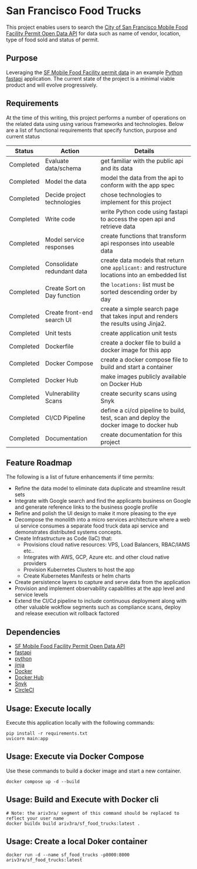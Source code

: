 # San Francisco Food Trucks

This project enables users to search the [City of San Francisco Mobile Food Facility Permit Open Data API][1] for data such as name of vendor, location, type of food sold and status of permit. 

## Purpose

Leveraging the [SF Mobile Food Facility permit data][1] in an example [Python fastapi][2] application. The current state of the project is a minimal viable product and will evolve progressively.

## Requirements

At the time of this writing, this project performs a number of operations on the related data using using various frameworks and technologies. Below are a list of functional requirements that specify function, purpose and current status

| Status | Action | Details |
| ------ | -------- | ------- |
| Completed | Evaluate data/schema | get familiar with the public api and its data|
| Completed | Model the data | model the data from the api to conform with the app spec|
| Completed | Decide project technologies | chose technologies to implement for this project|
| Completed | Write code | write Python code using fastapi to access the open api and retrieve data|
| Completed | Model service responses | create functions that transform api responses into useable data|
| Completed | Consolidate redundant data | create data models that return one `applicant:` and restructure locations into an embedded list|
| Completed | Create Sort on Day function | the `locations:` list must be sorted descending order by day |
| Completed | Create front-end search UI | create a simple search page that takes input and renders the results using Jinja2.|
| Completed | Unit tests | create application unit tests |
| Completed | Dockerfile | create a docker file to build a docker image for this app |
| Completed | Docker Compose | create a docker compose file to build and start a container |
| Completed | Docker Hub | make images publicly available on Docker Hub
| Completed | Vulnerability Scans | create security scans using Snyk
| Completed | CI/CD Pipeline | define a ci/cd pipeline to build, test, scan and deploy the docker image to docker hub |
| Completed | Documentation | create documentation for this project

## Feature Roadmap

The following is a list of future enhancements if time permits:

- Refine the data model to eliminate data duplicate and streamline result sets
- Integrate with Google search and find the applicants business on Google and generate reference links to the business google profile
- Refine and polish the UI design to make it more pleasing to the eye
- Decompose the monolith into a micro services architecture where a web ui service consumes a separate food truck data api service and demonstrates distributed systems concepts.
- Create Infrastructure as Code (IaC) that:
  - Provisions cloud native resources: VPS, Load Balancers, RBAC/IAMS etc..
  - Integrates with AWS, GCP, Azure etc. and other cloud native providers
  - Provision Kubernetes Clusters to host the app
  - Create Kubernetes Manifests or helm charts
- Create persistence layers to capture and serve data from the application
- Provision and implement observability capabilities at the app level and service levels
- Extend the CI/Cd pipeline to include continuous deployment along with other valuable wokflow segments such as compliance scans, deploy and release execution wit rollback factored

## Dependencies

- [SF Mobile Food Facility Permit Open Data API][1]
- [fastapi][2]
- [python][3]
- [jinja][4]
- [Docker][5]
- [Docker Hub][6]
- [Snyk][7]
- [CircleCI][8]

## Usage: Execute locally

Execute this application locally with the following commands:

```shell
pip install -r requirements.txt
uvicorn main:app
```

## Usage: Execute via Docker Compose

Use these commands to build a docker image and start a new container.

```shell
docker compose up -d --build
```

## Usage: Build and Execute with Docker cli

```shell
# Note: the ariv3ra/ segment of this command should be replaced to reflect your user name
docker buildx build ariv3ra/sf_food_trucks:latest .
```

## Usage: Create a local Doker container

```shell
docker run -d --name sf_food_trucks -p8000:8000 ariv3ra/sf_food_trucks:latest
```

[1]:https://data.sfgov.org/Economy-and-Community/Mobile-Food-Facility-Permit/rqzj-sfat/data
[2]:https://fastapi.tiangolo.com/
[3]:https://www.python.org/
[4]:https://jinja.palletsprojects.com/
[5]:https://docker.com/
[6]:https://hub.docker.com/
[7]:https://snyk.io/
[8]:https://circleci.com
